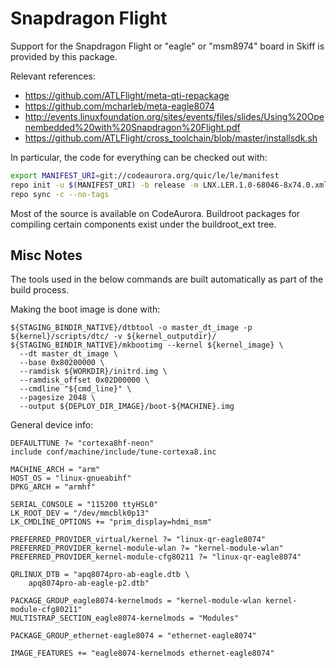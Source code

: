 # Snapdragon Flight

Support for the Snapdragon Flight or "eagle" or "msm8974" board in Skiff is provided by this package.

Relevant references:

 - https://github.com/ATLFlight/meta-qti-repackage
 - https://github.com/mcharleb/meta-eagle8074
 - http://events.linuxfoundation.org/sites/events/files/slides/Using%20Openembedded%20with%20Snapdragon%20Flight.pdf
 - https://github.com/ATLFlight/cross_toolchain/blob/master/installsdk.sh
 
 In particular, the code for everything can be checked out with:
 
 ```bash
export MANIFEST_URI=git://codeaurora.org/quic/le/le/manifest
repo init -u $(MANIFEST_URI) -b release -m LNX.LER.1.0-68046-8x74.0.xml
repo sync -c --no-tags
 ```
 
 Most of the source is available on CodeAurora. Buildroot packages for compiling certain components exist under the buildroot_ext tree.

## Misc Notes

The tools used in the below commands are built automatically as part of the build process.

Making the boot image is done with: 

```
${STAGING_BINDIR_NATIVE}/dtbtool -o master_dt_image -p ${kernel}/scripts/dtc/ -v ${kernel_outputdir}/
${STAGING_BINDIR_NATIVE}/mkbootimg --kernel ${kernel_image} \
  --dt master_dt_image \
  --base 0x80200000 \
  --ramdisk ${WORKDIR}/initrd.img \
  --ramdisk_offset 0x02D00000 \
  --cmdline "${cmd_line}" \
  --pagesize 2048 \
  --output ${DEPLOY_DIR_IMAGE}/boot-${MACHINE}.img
```

General device info:

```
DEFAULTTUNE ?= "cortexa8hf-neon"
include conf/machine/include/tune-cortexa8.inc

MACHINE_ARCH = "arm"
HOST_OS = "linux-gnueabihf"
DPKG_ARCH = "armhf"

SERIAL_CONSOLE = "115200 ttyHSL0"
LK_ROOT_DEV = "/dev/mmcblk0p13"
LK_CMDLINE_OPTIONS += "prim_display=hdmi_msm"

PREFERRED_PROVIDER_virtual/kernel ?= "linux-qr-eagle8074"
PREFERRED_PROVIDER_kernel-module-wlan ?= "kernel-module-wlan"
PREFERRED_PROVIDER_kernel-module-cfg80211 ?= "linux-qr-eagle8074"

QRLINUX_DTB = "apq8074pro-ab-eagle.dtb \
    apq8074pro-ab-eagle-p2.dtb"

PACKAGE_GROUP_eagle8074-kernelmods = "kernel-module-wlan kernel-module-cfg80211"
MULTISTRAP_SECTION_eagle8074-kernelmods = "Modules"

PACKAGE_GROUP_ethernet-eagle8074 = "ethernet-eagle8074"

IMAGE_FEATURES += "eagle8074-kernelmods ethernet-eagle8074"
```
